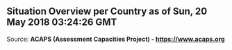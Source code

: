 ## Situation Overview per Country as of Sun, 20 May 2018 03:24:26 GMT

Source: **ACAPS (Assessment Capacities Project) - https://www.acaps.org**